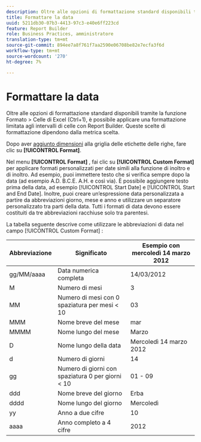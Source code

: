 ```yaml
---
description: Oltre alle opzioni di formattazione standard disponibili tramite la funzione Formato > Celle di Excel (Ctrl+1), è possibile applicare una formattazione limitata agli intervalli di celle con Report Builder. Queste scelte di formattazione dipendono dalla metrica scelta.
title: Formattare la data
uuid: 5211db30-07b3-4413-97c3-e40e6ff223cd
feature: Report Builder
role: Business Practices, amministratore
translation-type: tm+mt
source-git-commit: 894ee7a8f761f7aa2590e06708be82e7ecfa3f6d
workflow-type: tm+mt
source-wordcount: '270'
ht-degree: 7%

---
```



# Formattare la data

Oltre alle opzioni di formattazione standard disponibili tramite la funzione Formato > Celle di Excel (Ctrl+1), è possibile applicare una formattazione limitata agli intervalli di celle con Report Builder. Queste scelte di formattazione dipendono dalla metrica scelta.

Dopo aver [aggiunto dimensioni](/help/analyze/report-builder/layout/c-metrics-dimensions/t-add-metrics-and-dimensions.md) alla griglia delle etichette delle righe, fare clic su **[!UICONTROL Format]**.

Nel menu **[!UICONTROL Format]** , fai clic su **[!UICONTROL Custom Format]** per applicare formati personalizzati per date simili alla funzione di inoltro e di inoltro. Ad esempio, puoi immettere testo che si verifica sempre dopo la data (ad esempio A.D. B.C.E. A.H. e così via). È possibile aggiungere testo prima della data, ad esempio [!UICONTROL Start Date] e [!UICONTROL Start and End Date]. Inoltre, puoi creare un’espressione data personalizzata a partire da abbreviazioni giorno, mese e anno e utilizzare un separatore personalizzato tra parti della data. Tutti i formati di data devono essere costituiti da tre abbreviazioni racchiuse solo tra parentesi.

La tabella seguente descrive come utilizzare le abbreviazioni di data nel campo [!UICONTROL Custom Format] :

| Abbreviazione | Significato | Esempio   con mercoledì 14 marzo 2012 |
|--- |--- |--- |
| gg/MM/aaaa | Data numerica completa | 14/03/2012 |
| M | Numero di mesi | 3 |
| MM | Numero di mesi con 0 spaziatura per mesi &lt; 10 | 03 |
| MMM | Nome breve del mese | mar |
| MMMM | Nome lungo del mese | Marzo |
| D | Nome lungo della data | Mercoledì 14 marzo 2012 |
| d | Numero di giorni | 14 |
| gg | Numero di giorni con spaziatura 0 per giorni &lt; 10 | 01 - 09 |
| ddd | Nome breve del giorno | Erba |
| dddd | Nome lungo del giorno | Mercoledì |
| yy | Anno a due cifre | 10 |
| aaaa | Anno completo a 4 cifre | 2012 |
